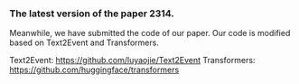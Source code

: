 

### The latest version of the paper 2314.

Meanwhile, we have submitted the code of our paper. Our code is modified based on Text2Event and Transformers.

Text2Event: https://github.com/luyaojie/Text2Event
Transformers: https://github.com/huggingface/transformers
